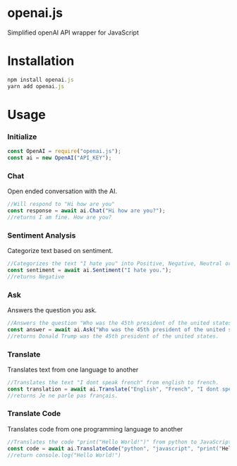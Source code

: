 # openai.js
Simplified openAI API wrapper for JavaScript

# Installation
```js
npm install openai.js
yarn add openai.js
```
# Usage
### Initialize
```js
const OpenAI = require("openai.js");
const ai = new OpenAI("API_KEY");
```
### Chat
Open ended conversation with the AI.
```js
//Will respond to "Hi how are you"
const response = await ai.Chat("Hi how are you?");
//returns I am fine. How are you?
```
### Sentiment Analysis
Categorize text based on sentiment.
```js
//Categorizes the text "I hate you" into Positive, Negative, Neutral or Mixed sentiment.
const sentiment = await ai.Sentiment("I hate you.");
//returns Negative
```
### Ask
Answers the question you ask.
```js
//Answers the question "Who was the 45th president of the united states?"
const answer = await ai.Ask("Who was the 45th president of the united states?");
//returns Donald Trump was the 45th president of the united states.
```
### Translate
Translates text from one language to another
```js
//Translates the text "I dont speak french" from english to french.
const translation = await ai.Translate("English", "French", "I dont speak french.");
//returns Je ne parle pas français.
```
### Translate Code
Translates code from one programming language to another
```js
//Translates the code "print("Hello World!")" from python to JavaScript
const code = await ai.TranslateCode("python", "javascript", "print("Hello World!")")
//return console.log("Hello World!")

